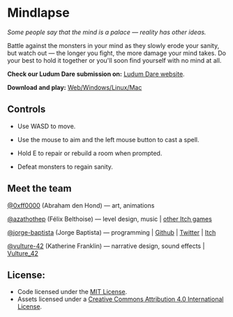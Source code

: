 # Mindlapse
*Some people say that the mind is a palace — reality has other ideas.*

Battle against the monsters in your mind as they slowly erode your sanity, but watch out — the longer you fight, the more damage your mind takes. Do your best to hold it together or you'll soon find yourself with no mind at all.

**Check our Ludum Dare submission on:** [Ludum Dare website](https://ldjam.com/events/ludum-dare/42/mindlapse/).

**Download and play:** [Web/Windows/Linux/Mac](https://azathothep.itch.io/mind)

## Controls

- Use WASD to move.

- Use the mouse to aim and the left mouse button to cast a spell.

- Hold E to repair or rebuild a room when prompted.

- Defeat monsters to regain sanity.

## Meet the team

[@0xff0000](https://ldjam.com/users/0xff0000) (Abraham den Hond) — art, animations

[@azathothep](https://ldjam.com/users/azathothep) (Félix Belthoise) — level design, music | [other Itch games](https://azathothep.itch.io/)

[@jorge-baptista](https://ldjam.com/users/jorge-baptista) (Jorge Baptista) — programming | [Github](https://github.com/Belz/) | [Twitter](https://twitter.com/JorgeBaptista_)  |  [Itch](https://belz.itch.io/)

[@vulture-42](https://ldjam.com/users/jorge-baptista) (Katherine Franklin) — narrative design, sound effects | [Vulture_42](https://twitter.com/Vulture_42)

## License:

- Code licensed under the [MIT License](https://opensource.org/licenses/MIT).
- Assets licensed under a [Creative Commons Attribution 4.0 International License](https://creativecommons.org/licenses/by/4.0/).
